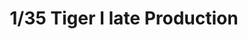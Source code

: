 ---
title: "1/35 Tiger I late Production"
price: "6000" 
desc: "Maketa"
img_path: "/assets/img/RFM5015.jpg"
brand: "N/A"
available: true
special_offer: false
new: false
soon: false
cat: "0010000"
subcat: "0010800"
subsubcat: "0N/A"
sifra: "RFM5015"
---